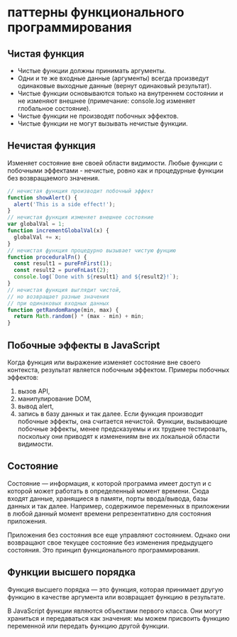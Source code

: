 # паттерны функционального программирования
## Чистая функция
- Чистые функции должны принимать аргументы.
- Одни и те же входные данные (аргументы) всегда произведут одинаковые выходные данные (вернут одинаковый результат).
- Чистые функции основываются только на внутреннем состоянии и не изменяют внешнее (примечание: console.log изменяет глобальное состояние).
- Чистые функции не производят побочных эффектов.
- Чистые функции не могут вызывать нечистые функции.
## Нечистая функция
Изменяет состояние вне своей области видимости.
Любые функции с побочными эффектами - нечистые, ровно как и процедурные функции без возвращаемого значения.
``` javascript
// нечистая функция производит побочный эффект
function showAlert() {
  alert('This is a side effect!');
}
// нечистая функция изменяет внешнее состояние
var globalVal = 1;
function incrementGlobalVal(x) {
  globalVal += x;
}
// нечистая функция процедурно вызывает чистую фунцию
function proceduralFn() {
  const result1 = pureFnFirst(1);
  const result2 = pureFnLast(2);
  console.log(`Done with ${result1} and ${result2}!`);
}
// нечистая функция выглядит чистой,
// но возвращает разные значения
// при одинаковых входных данных
function getRandomRange(min, max) {
  return Math.random() * (max - min) + min;
}
```
## Побочные эффекты в JavaScript
Когда функция или выражение изменяет состояние вне своего контекста, результат является побочным эффектом. Примеры побочных эффектов: 
1. вызов API,
2. манипулирование DOM,
3. вывод alert,
4. запись в базу данных и так далее.
Если функция производит побочные эффекты, она считается нечистой. Функции, вызывающие побочные эффекты, менее предсказуемы и их труднее тестировать, поскольку они приводят к изменениям вне их локальной области видимости.
## Состояние
Состояние — информация, к которой программа имеет доступ и с которой может работать в определенный момент времени. Сюда входят данные, хранящиеся в памяти, порты ввода/вывода, базы данных и так далее. Например, содержимое переменных в приложении в любой данный момент времени репрезентативно для состояния приложения.

Приложения без состояния все еще управляют состоянием. Однако они возвращают свое текущее состояние без изменения предыдущего состояния. Это принцип функционального программирования.
## Функции высшего порядка
Функция высшего порядка — это функция, которая принимает другую функцию в качестве аргумента или возвращает функцию в результате.

В JavaScript функции являются объектами первого класса. Они могут храниться и передаваться как значения: мы можем присвоить функцию переменной или передать функцию другой функции.